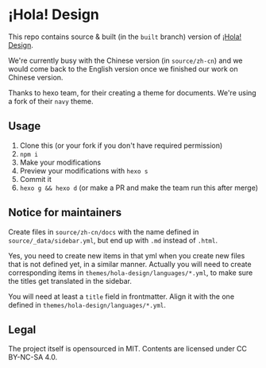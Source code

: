 # ¡Hola! Design

This repo contains source & built (in the `built` branch) version of [¡Hola! Design](https://design.ihola.one).

We're currently busy with the Chinese version (in `source/zh-cn`) and we would come back to the English version once we finished our work on Chinese version.

Thanks to hexo team, for their creating a theme for documents. We're using a fork of their `navy` theme.

## Usage

1. Clone this (or your fork if you don't have required permission)
2. `npm i`
3. Make your modifications
4. Preview your modifications with `hexo s`
5. Commit it
6. `hexo g && hexo d` (or make a PR and make the team run this after merge)

## Notice for maintainers

Create files in `source/zh-cn/docs` with the name defined in `source/_data/sidebar.yml`, but end up with `.md` instead of `.html`.

Yes, you need to create new items in that yml when you create new files that is not defined yet, in a similar manner. Actually you will need to create corresponding items in `themes/hola-design/languages/*.yml`, to make sure the titles get translated in the sidebar.

You will need at least a `title` field in frontmatter. Align it with the one defined in `themes/hola-design/languages/*.yml`.

## Legal

The project itself is opensourced in MIT. Contents are licensed under CC BY-NC-SA 4.0.